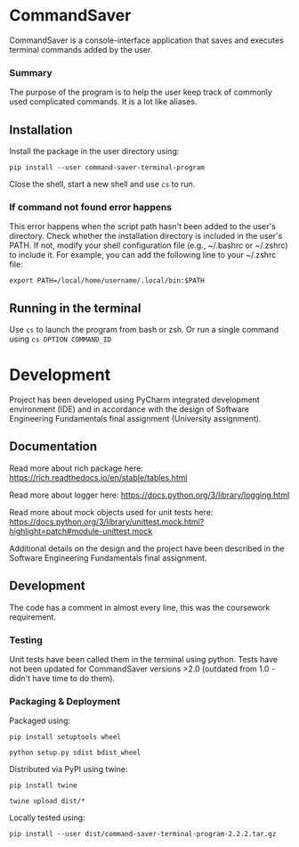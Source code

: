 # CommandSaver
CommandSaver is a console-interface application that saves and executes terminal commands added by the user.

### Summary
The purpose of the program is to help the user keep track of commonly used complicated commands. It is a lot like aliases.

## Installation
Install the package in the user directory using:

```
pip install --user command-saver-terminal-program
```

Close the shell, start a new shell and use `cs` to run.

### If command not found error happens

This error happens when the script path hasn't been added to the user's directory. Check whether the installation directory is included in the user's PATH. If not, modify your shell configuration file (e.g., ~/.bashrc or ~/.zshrc) to include it. For example, you can add the following line to your ~/.zshrc file:

```
export PATH=/local/home/username/.local/bin:$PATH
```

## Running in the terminal
Use `cs` to launch the program from bash or zsh.
Or run a single command using `cs OPTION COMMAND_ID`

# Development

Project has been developed using PyCharm integrated development environment (IDE) and in accordance with the design of Software Engineering Fundamentals final assignment (University assignment). 

## Documentation
Read more about rich package here: https://rich.readthedocs.io/en/stable/tables.html

Read more about logger here: https://docs.python.org/3/library/logging.html

Read more about mock objects used for unit tests here: https://docs.python.org/3/library/unittest.mock.html?highlight=patch#module-unittest.mock

Additional details on the design and the project have been described in the Software Engineering Fundamentals final assignment.

## Development

The code has a comment in almost every line, this was the coursework requirement.

### Testing
Unit tests have been called them in the terminal using python. Tests have not been updated for CommandSaver versions >2.0 (outdated from 1.0 - didn't have time to do them).

### Packaging & Deployment
Packaged using:
```
pip install setuptools wheel
```

```
python setup.py sdist bdist_wheel
```

Distributed via PyPI using twine:
```
pip install twine
```

```
twine upload dist/*
```

Locally tested using:
```
pip install --user dist/command-saver-terminal-program-2.2.2.tar.gz
```


